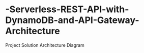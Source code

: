 # -Serverless-REST-API-with-DynamoDB-and-API-Gateway-Architecture
Project Solution Architecture Diagram 
